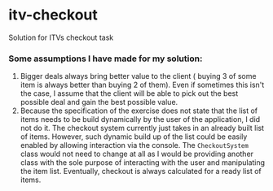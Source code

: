 # itv-checkout

Solution for ITVs checkout task

### Some assumptions I have made for my solution:
1. Bigger deals always bring better value to the client ( buying 3 of some item is always better than buying 2 of them).
        Even if sometimes this isn't the case, I assume that the client will be able to pick out the best possible deal and
        gain the best possible value.
2. Because the specification of the exercise does not state that the list of items needs to be build dynamically
        by the user of the application, I did not do it. The checkout system currently just takes in an already built list
        of items. However, such dynamic build up of the list could be easily enabled by allowing interaction via the console.
        The `CheckoutSystem` class would not need to change at all as I would be providing another class with the sole
        purpose of interacting with the user and manipulating the item list.
        Eventually, checkout is always calculated for a ready list of items.
